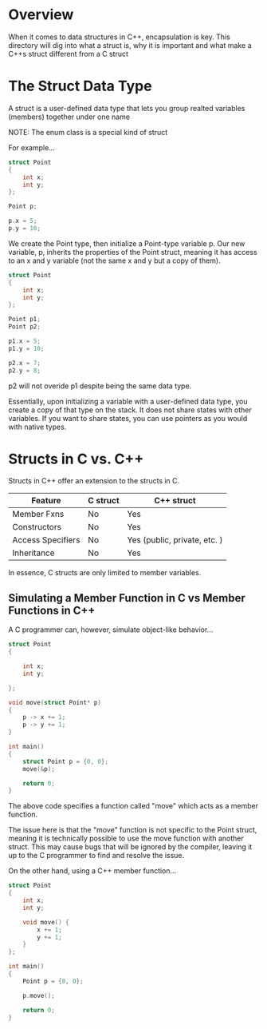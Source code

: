 # Overview

When it comes to data structures in C++, encapsulation is key. This directory will dig into what a struct is, why it is important and what make a C++s struct different from a C struct

# The Struct Data Type

A struct is a user-defined data type that lets you group realted variables (members) together under one name

NOTE: The enum class is a special kind of struct

For example...

```cpp
struct Point
{
    int x;
    int y;
};

Point p;

p.x = 5;
p.y = 10;
```

We create the Point type, then initialize a Point-type variable p.
Our new variable, p, inherits the properties of the Point struct, meaning it has access to an x and y variable (not the same x and y but a copy of them).

```cpp
struct Point
{
    int x;
    int y;
};

Point p1;
Point p2;

p1.x = 5;
p1.y = 10;

p2.x = 7;
p2.y = 8;
```

p2 will not overide p1 despite being the same data type.

Essentially, upon initializing a variable with a user-defined data type, you create a copy of that type on the stack. It does not share states with other variables.
If you want to share states, you can use pointers as you would with native types.

# Structs in C vs. C++

Structs in C++ offer an extension to the structs in C.

|    Feature         |    C struct   |          C++ struct          |
| -------------      | ------------- | ---------------------------- |
| Member Fxns        |      No       |              Yes             |
| Constructors       |      No       |              Yes             |
| Access Specifiers  |      No       | Yes (public, private, etc. ) |
| Inheritance        |      No       |              Yes             |

In essence, C structs are only limited to member variables.

## Simulating a Member Function in C vs Member Functions in C++

A C programmer can, however, simulate object-like behavior...

```c
struct Point 
{

    int x;
    int y;

};

void move(struct Point* p)
{
    p -> x += 1;
    p -> y += 1;
}

int main()
{
    struct Point p = {0, 0};
    move(&p);

    return 0;
}
```

The above code specifies a function called "move" which acts as a member function.

The issue here is that the "move" function is not specific to the Point struct, meaning it is technically possible to use the move function with another struct.
This may cause bugs that will be ignored by the compiler, leaving it up to the C programmer to find and resolve the issue.

On the other hand, using a C++ member function...

```cpp
struct Point 
{
    int x;
    int y;

    void move() {
        x += 1;
        y += 1;
    }
};

int main() 
{
    Point p = {0, 0};   

    p.move();

    return 0;
}
```